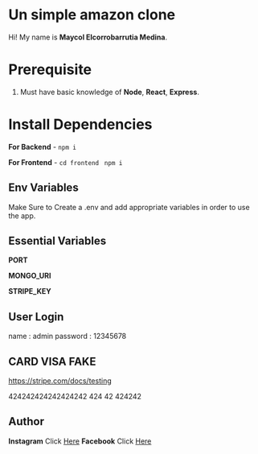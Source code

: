 # Un simple amazon clone

Hi! My name is **Maycol Elcorrobarrutia Medina**.

# Prerequisite

1.  Must have basic knowledge of **Node**, **React**, **Express**.

# Install Dependencies

**For Backend** - `npm i`

**For Frontend** - `cd frontend` ` npm i`

## Env Variables

Make Sure to Create a .env and add appropriate variables in order to use the app.

## **Essential Variables**

**PORT**

**MONGO_URI**

**STRIPE_KEY**

## **User Login**

name : admin
password : 12345678

## **CARD VISA FAKE**

https://stripe.com/docs/testing

424242424242424242 424 42 424242

## Author

**Instagram** Click [Here](https://www.instagram.com/maycol0428)
**Facebook** Click [Here](https://www.facebook.com/maycolchristian.em)
